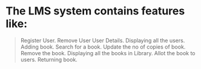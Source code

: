 # The LMS system contains features like:
> Register User.
> Remove User
> User Details.
> Displaying all the users.
> Adding book.
> Search for a book.
> Update the no of copies of book.
> Remove the book.
> Displaying all the books in Library.
> Allot the book to users.
> Returning book.
